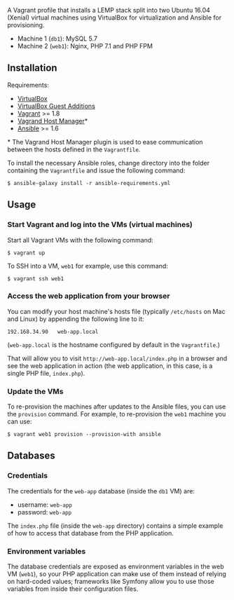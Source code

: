 A Vagrant profile that installs a LEMP stack split into two Ubuntu 16.04 (Xenial) virtual machines using VirtualBox for virtualization and Ansible for provisioning.

* Machine 1 (`db1`): MySQL 5.7
* Machine 2 (`web1`): Nginx, PHP 7.1 and PHP FPM

## Installation

Requirements:

* [VirtualBox](https://www.virtualbox.org/)
* [VirtualBox Guest Additions](https://docs.oracle.com/cd/E36500_01/E36502/html/qs-guest-additions.html)
* [Vagrant](https://www.vagrantup.com/) >= 1.8
* [Vagrand Host Manager](https://github.com/devopsgroup-io/vagrant-hostmanager)\*
* [Ansible](http://docs.ansible.com/ansible/intro_installation.html) >= 1.6

\* The Vagrand Host Manager plugin is used to ease communication between the hosts defined in the `Vagrantfile`.

To install the necessary Ansible roles, change directory into the folder containing the `Vagrantfile` and issue the following command:

```SHELL
$ ansible-galaxy install -r ansible-requirements.yml
```

## Usage

### Start Vagrant and log into the VMs (virtual machines)

Start all Vagrant VMs with the following command:

```SHELL
$ vagrant up
```

To SSH into a VM, `web1` for example, use this command:

```SHELL
$ vagrant ssh web1
```

### Access the web application from your browser

You can modify your host machine's hosts file (typically `/etc/hosts` on Mac and Linux) by appending the following line to it:

```
192.168.34.90   web-app.local
```

(`web-app.local` is the hostname configured by default in the `Vagrantfile`.)

That will allow you to visit `http://web-app.local/index.php` in a browser and see the web application in action (the web application, in this case, is a single PHP file, `index.php`).

### Update the VMs

To re-provision the machines after updates to the Ansible files, you can use the `provision` command. For example, to re-provision the `web1` machine you can use:

```SHELL
$ vagrant web1 provision --provision-with ansible
```

## Databases

### Credentials

The credentials for the `web-app` database (inside the `db1` VM) are:

* username: `web-app`
* password: `web-app`

The `index.php` file (inside the `web-app` directory) contains a simple example of how to access that database from the PHP application.

### Environment variables

The database credentials are exposed as environment variables in the web VM (`web1`), so your PHP application can make use of them instead of relying on hard-coded values; frameworks like Symfony allow you to use those variables from inside their configuration files.

